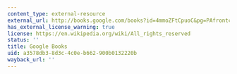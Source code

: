 ```yaml
---
content_type: external-resource
external_url: http://books.google.com/books?id=4mmoZFtCpuoC&pg=PAfrontcover
has_external_license_warning: true
license: https://en.wikipedia.org/wiki/All_rights_reserved
status: ''
title: Google Books
uid: a3578db3-8d3c-4c0e-b662-900b0132220b
wayback_url: ''
---
```

